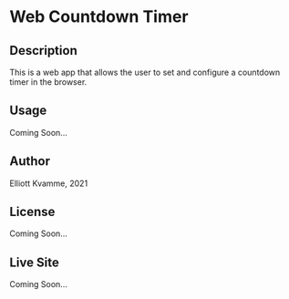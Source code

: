 # Web Countdown Timer

## Description
This is a web app that allows the user to set and configure a countdown timer in the browser.

## Usage
Coming Soon...

## Author
Elliott Kvamme, 2021

## License
Coming Soon...

## Live Site
Coming Soon...